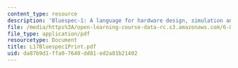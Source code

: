 ```yaml
---
content_type: resource
description: 'Bluespec-1: A language for hardware design, simulation and synthesis'
file: /media/https%3A/open-learning-course-data-rc.s3.amazonaws.com/6-827-multithreaded-parallelism-languages-and-compilers-fall-2002/da87b9d1ffa07640dd81ed2a01b21402_L17Bluespec1Print.pdf
file_type: application/pdf
resourcetype: Document
title: L17Bluespec1Print.pdf
uid: da87b9d1-ffa0-7640-dd81-ed2a01b21402
---
```

